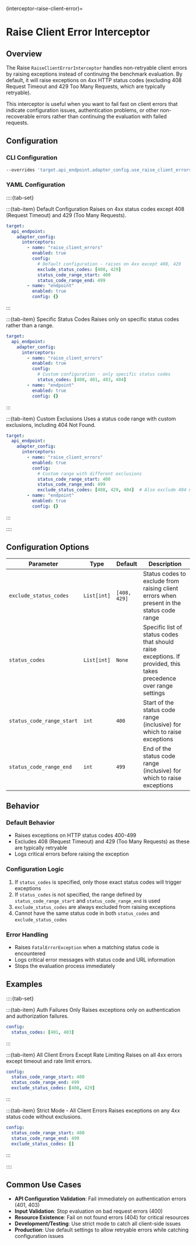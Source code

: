 (interceptor-raise-client-error)=
# Raise Client Error Interceptor

## Overview

The Raise `RaiseClientErrorInterceptor` handles non-retryable client errors by raising exceptions instead of continuing the benchmark evaluation. By default, it will raise exceptions on 4xx HTTP status codes (excluding 408 Request Timeout and 429 Too Many Requests, which are typically retryable).

This interceptor is useful when you want to fail fast on client errors that indicate configuration issues, authentication problems, or other non-recoverable errors rather than continuing the evaluation with failed requests.

## Configuration

### CLI Configuration

```bash
--overrides 'target.api_endpoint.adapter_config.use_raise_client_errors=True'
```

### YAML Configuration

::::{tab-set}

:::{tab-item} Default Configuration
Raises on 4xx status codes except 408 (Request Timeout) and 429 (Too Many Requests).

```yaml
target:
  api_endpoint:
    adapter_config:
      interceptors:
        - name: "raise_client_errors"
          enabled: true
          config:
            # Default configuration - raises on 4xx except 408, 429
            exclude_status_codes: [408, 429]
            status_code_range_start: 400
            status_code_range_end: 499
        - name: "endpoint"
          enabled: true
          config: {}
```
:::

:::{tab-item} Specific Status Codes
Raises only on specific status codes rather than a range.

```yaml
target:
  api_endpoint:
    adapter_config:
      interceptors:
        - name: "raise_client_errors"
          enabled: true
          config:
            # Custom configuration - only specific status codes
            status_codes: [400, 401, 403, 404]
        - name: "endpoint"
          enabled: true
          config: {}
```
:::

:::{tab-item} Custom Exclusions
Uses a status code range with custom exclusions, including 404 Not Found.

```yaml
target:
  api_endpoint:
    adapter_config:
      interceptors:
        - name: "raise_client_errors"
          enabled: true
          config:
            # Custom range with different exclusions
            status_code_range_start: 400
            status_code_range_end: 499
            exclude_status_codes: [408, 429, 404]  # Also exclude 404 not found
        - name: "endpoint"
          enabled: true
          config: {}
```
:::

::::

## Configuration Options

| Parameter | Type | Default | Description |
|-----------|------|---------|-------------|
| `exclude_status_codes` | `List[int]` | `[408, 429]` | Status codes to exclude from raising client errors when present in the status code range |
| `status_codes` | `List[int]` | `None` | Specific list of status codes that should raise exceptions. If provided, this takes precedence over range settings |
| `status_code_range_start` | `int` | `400` | Start of the status code range (inclusive) for which to raise exceptions |
| `status_code_range_end` | `int` | `499` | End of the status code range (inclusive) for which to raise exceptions |

## Behavior

### Default Behavior
- Raises exceptions on HTTP status codes 400-499
- Excludes 408 (Request Timeout) and 429 (Too Many Requests) as these are typically retryable
- Logs critical errors before raising the exception

### Configuration Logic
1. If `status_codes` is specified, only those exact status codes will trigger exceptions
2. If `status_codes` is not specified, the range defined by `status_code_range_start` and `status_code_range_end` is used
3. `exclude_status_codes` are always excluded from raising exceptions
4. Cannot have the same status code in both `status_codes` and `exclude_status_codes`

### Error Handling
- Raises `FatalErrorException` when a matching status code is encountered
- Logs critical error messages with status code and URL information
- Stops the evaluation process immediately

## Examples

::::{tab-set}

:::{tab-item} Auth Failures Only
Raises exceptions only on authentication and authorization failures.

```yaml
config:
  status_codes: [401, 403]
```
:::

:::{tab-item} All Client Errors Except Rate Limiting
Raises on all 4xx errors except timeout and rate limit errors.

```yaml
config:
  status_code_range_start: 400
  status_code_range_end: 499
  exclude_status_codes: [408, 429]
```
:::

:::{tab-item} Strict Mode - All Client Errors
Raises exceptions on any 4xx status code without exclusions.

```yaml
config:
  status_code_range_start: 400
  status_code_range_end: 499
  exclude_status_codes: []
```
:::

::::

## Common Use Cases

- **API Configuration Validation**: Fail immediately on authentication errors (401, 403)
- **Input Validation**: Stop evaluation on bad request errors (400)
- **Resource Existence**: Fail on not found errors (404) for critical resources
- **Development/Testing**: Use strict mode to catch all client-side issues
- **Production**: Use default settings to allow retryable errors while catching configuration issues
